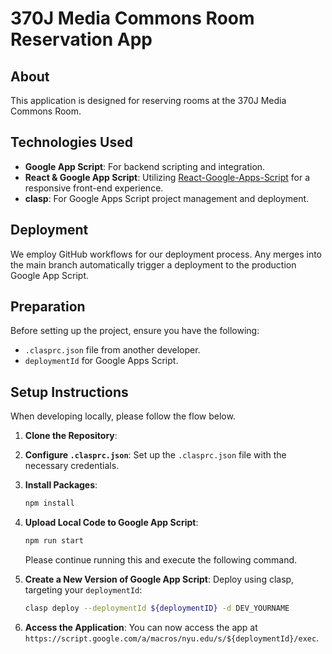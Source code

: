 # 370J Media Commons Room Reservation App

## About

This application is designed for reserving rooms at the 370J Media Commons Room.

## Technologies Used

- **Google App Script**: For backend scripting and integration.
- **React & Google App Script**: Utilizing [React-Google-Apps-Script](https://github.com/enuchi/React-Google-Apps-Script) for a responsive front-end experience.
- **clasp**: For Google Apps Script project management and deployment.

## Deployment

We employ GitHub workflows for our deployment process.
Any merges into the main branch automatically trigger a deployment to the production Google App Script.

## Preparation

Before setting up the project, ensure you have the following:

- `.clasprc.json` file from another developer.
- `deploymentId` for Google Apps Script.

## Setup Instructions

When developing locally, please follow the flow below.

1. **Clone the Repository**:
2. **Configure `.clasprc.json`**:
   Set up the `.clasprc.json` file with the necessary credentials.
3. **Install Packages**:
   ```bash
   npm install
   ```
4. **Upload Local Code to Google App Script**:

   ```bash
   npm run start
   ```

   Please continue running this and execute the following command.

5. **Create a New Version of Google App Script**:
   Deploy using clasp, targeting your `deploymentId`:
   ```bash
   clasp deploy --deploymentId ${deploymentID} -d DEV_YOURNAME
   ```
6. **Access the Application**:
   You can now access the app at `https://script.google.com/a/macros/nyu.edu/s/${deploymentId}/exec`.
